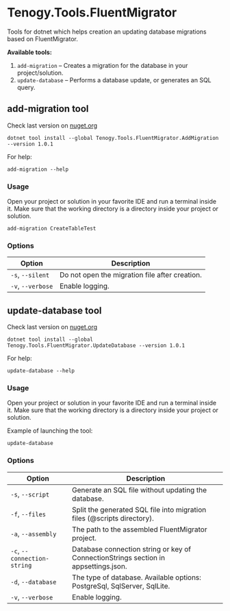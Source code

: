 # Tenogy.Tools.FluentMigrator

Tools for dotnet which helps creation an updating database migrations based on FluentMigrator.

**Available tools:**

1. `add-migration` – Creates a migration for the database in your project/solution.
2. `update-database` – Performs a database update, or generates an SQL query.

## add-migration tool

Check last version on [nuget.org](https://www.nuget.org/packages/Tenogy.Tools.FluentMigrator.AddMigration)
```shell
dotnet tool install --global Tenogy.Tools.FluentMigrator.AddMigration --version 1.0.1
```
For help:
```shell
add-migration --help
```
### Usage

Open your project or solution in your favorite IDE and run a terminal inside it. Make sure that the working directory is a directory inside your project or solution.
```shell
add-migration CreateTableTest
```

### Options

| Option              | Description                                    |
|-------------------|------------------------------------------------|
| `-s`, `--silent`  | Do not open the migration file after creation. |
| `-v`, `--verbose` | Enable logging.                                |


## update-database tool

Check last version on [nuget.org](https://www.nuget.org/packages/Tenogy.Tools.FluentMigrator.UpdateDatabase)
```shell
dotnet tool install --global Tenogy.Tools.FluentMigrator.UpdateDatabase --version 1.0.1
```
For help:
```shell
update-database --help
```
### Usage

Open your project or solution in your favorite IDE and run a terminal inside it. Make sure that the working directory is a directory inside your project or solution.

Example of launching the tool:

```shell
update-database
```

### Options

| Option                        | Description                                                                         |
|-----------------------------|-------------------------------------------------------------------------------------|
| `-s`, `--script`            | Generate an SQL file without updating the database.                                 |
| `-f`, `--files`             | Split the generated SQL file into migration files (@scripts directory).             |
| `-a`, `--assembly`          | The path to the assembled FluentMigrator project.                                   |
| `-c`, `--connection-string` | Database connection string or key of ConnectionStrings section in appsettings.json. |
| `-d`, `--database`          | The type of database. Available options: PostgreSql, SqlServer, SqlLite.            |
| `-v`, `--verbose`           | Enable logging.                                                                     |


